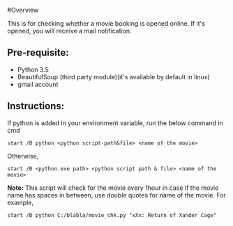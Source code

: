#Overview

This is for checking whether a movie booking is opened online. If it's opened, you will receive a mail notification.

## Pre-requisite:

* Python 3.5
* BeautifulSoup (third party module)(it's available by default in linux)
* gmail account

## Instructions:

If python is added in your environment variable, run the below command in cmd

`start /B python <python script-path&file> <name of the movie>`

Otherwise,

`start /B <python.exe path> <python script path & file> <name of the movie>`

**Note:**
This script will check for the movie every 1hour
in case if the movie name has spaces in between, use double quotes for name of the movie. 
For example,

`start /B python C:/blabla/movie_chk.py "xXx: Return of Xander Cage"`

